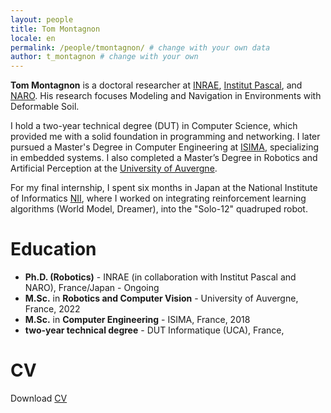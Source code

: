 ```yaml
---
layout: people
title: Tom Montagnon
locale: en
permalink: /people/tmontagnon/ # change with your own data
author: t_montagnon # change with your own 
---
```


**Tom Montagnon** is a doctoral researcher at [INRAE](https://www.inrae.fr/en), [Institut Pascal](http://www.institutpascal.uca.fr/index.php/fr/), and [NARO](https://www.naro.go.jp/english/). His research focuses Modeling and Navigation in Environments with Deformable Soil.

I hold a two-year technical degree (DUT) in Computer Science, which provided me with a solid foundation in programming and networking. I later pursued a Master's Degree in Computer Engineering at [ISIMA](https://www.isima.fr/en/home/), specializing in embedded systems. I also completed a Master’s Degree in Robotics and Artificial Perception at the [University of Auvergne](https://www.uca.fr/formation/nos-formations/catalogue-des-formations/masters-degree-artificial-perception-robotics).

For my final internship, I spent six months in Japan at the National Institute of Informatics [NII](https://www.nii.ac.jp/en/), where I worked on integrating reinforcement learning algorithms (World Model, Dreamer), into the "Solo-12" quadruped robot.

# Education

- **Ph.D. (Robotics)** - INRAE (in collaboration with Institut Pascal and NARO), France/Japan - Ongoing
- **M.Sc.** in **Robotics and Computer Vision** - University of Auvergne, France, 2022
- **M.Sc.** in **Computer Engineering** - ISIMA, France, 2018
- **two-year technical degree** - DUT Informatique (UCA), France, 

# CV

Download [CV](https://drive.proton.me/urls/60PJGGWC8G#1EtqFItmVszI)
